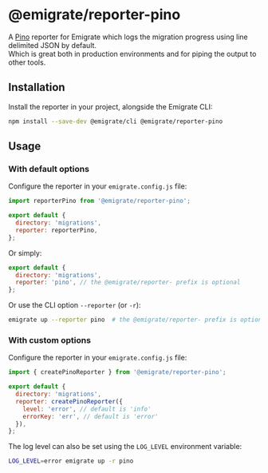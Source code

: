 # @emigrate/reporter-pino

A [Pino](https://getpino.io/#/) reporter for Emigrate which logs the migration progress using line delimited JSON by default.  
Which is great both in production environments and for piping the output to other tools.

## Installation

Install the reporter in your project, alongside the Emigrate CLI:

```bash
npm install --save-dev @emigrate/cli @emigrate/reporter-pino
```

## Usage

### With default options

Configure the reporter in your `emigrate.config.js` file:

```js
import reporterPino from '@emigrate/reporter-pino';

export default {
  directory: 'migrations',
  reporter: reporterPino,
};
```

Or simply:

```js
export default {
  directory: 'migrations',
  reporter: 'pino', // the @emigrate/reporter- prefix is optional
};
```

Or use the CLI option `--reporter` (or `-r`):

```bash
emigrate up --reporter pino  # the @emigrate/reporter- prefix is optional
```

### With custom options

Configure the reporter in your `emigrate.config.js` file:

```js
import { createPinoReporter } from '@emigrate/reporter-pino';

export default {
  directory: 'migrations',
  reporter: createPinoReporter({
    level: 'error', // default is 'info'
    errorKey: 'err', // default is 'error'
  }),
};
```

The log level can also be set using the `LOG_LEVEL` environment variable:

```bash
LOG_LEVEL=error emigrate up -r pino
```

